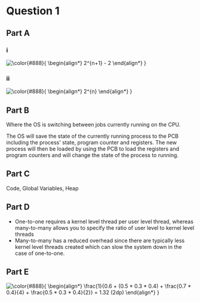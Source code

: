 # Question 1

## Part A

### i

![\color{#888}{
\begin{align*}
2^{n+1} - 2
\end{align*}
}](https://render.githubusercontent.com/render/math?math=%5Cdisplaystyle+%5Ccolor%7B%23888%7D%7B%0A%5Cbegin%7Balign%2A%7D%0A2%5E%7Bn%2B1%7D+-+2%0A%5Cend%7Balign%2A%7D%0A%7D)

### ii

![\color{#888}{
\begin{align*}
2^{n}
\end{align*}
}](https://render.githubusercontent.com/render/math?math=%5Cdisplaystyle+%5Ccolor%7B%23888%7D%7B%0A%5Cbegin%7Balign%2A%7D%0A2%5E%7Bn%7D%0A%5Cend%7Balign%2A%7D%0A%7D)

## Part B

Where the OS is switching between jobs currently running on the CPU.

The OS will save the state of the currently running process to the PCB including the process' state, program counter and registers. The new process will then be loaded by using the PCB to load the registers and program counters and will change the state of the process to running.

## Part C

Code, Global Variables, Heap

## Part D

- One-to-one requires a kernel level thread per user level thread, whereas many-to-many allows you to specify the ratio of user level to kernel level threads
- Many-to-many has a reduced overhead since there are typically less kernel level threads created which can slow the system down in the case of one-to-one.

## Part E

![\color{#888}{
\begin{align*}
\frac{1}{0.6 + (0.5 * 0.3 * 0.4) + \frac{0.7 * 0.4}{4} + \frac{0.5 * 0.3 * 0.4}{2}} = 1.32 (2dp)
\end{align*}
}](https://render.githubusercontent.com/render/math?math=%5Cdisplaystyle+%5Ccolor%7B%23888%7D%7B%0A%5Cbegin%7Balign%2A%7D%0A%5Cfrac%7B1%7D%7B0.6+%2B+%280.5+%2A+0.3+%2A+0.4%29+%2B+%5Cfrac%7B0.7+%2A+0.4%7D%7B4%7D+%2B+%5Cfrac%7B0.5+%2A+0.3+%2A+0.4%7D%7B2%7D%7D+%3D+1.32+%282dp%29%0A%5Cend%7Balign%2A%7D%0A%7D)
